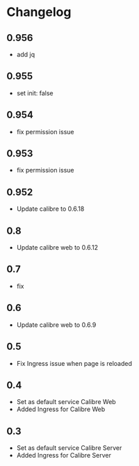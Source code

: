 # Changelog
## 0.956

-  add jq
## 0.955

-  set init: false
## 0.954

-  fix permission issue
## 0.953

-  fix permission issue

## 0.952

-  Update calibre to 0.6.18

## 0.8

- Update calibre web to 0.6.12

## 0.7

- fix

## 0.6

- Update calibre web to 0.6.9

## 0.5

- Fix Ingress issue when page is reloaded


## 0.4

- Set as default service Calibre Web
- Added Ingress for Calibre Web

## 0.3

- Set as default service Calibre Server 
- Added Ingress for Calibre Server

